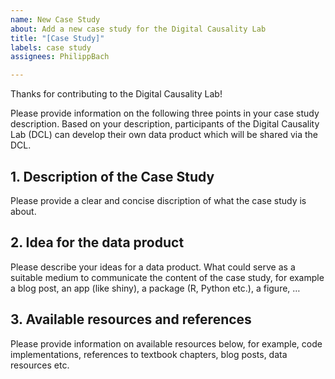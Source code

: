 ```yaml
---
name: New Case Study
about: Add a new case study for the Digital Causality Lab
title: "[Case Study]"
labels: case study
assignees: PhilippBach

---
```


Thanks for contributing to the Digital Causality Lab!

Please provide information on the following three points in your case study description. Based on your description, participants of the Digital Causality Lab (DCL) can develop their own data product which will be shared via the DCL.

## 1. Description of the Case Study

Please provide a clear and concise discription of what the case study is about.

## 2. Idea for the data product

Please describe your ideas for a data product. What could serve as a suitable medium to communicate the content of the case study, for example a blog post, an app (like shiny), a package (R, Python etc.), a figure, $\ldots$

## 3. Available resources and references

Please provide information on available resources below, for example, code implementations, references to textbook chapters, blog posts, data resources etc.
